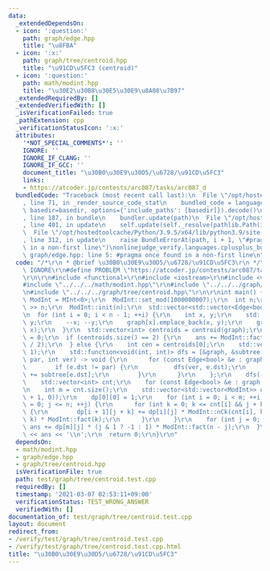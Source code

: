 ```yaml
---
data:
  _extendedDependsOn:
  - icon: ':question:'
    path: graph/edge.hpp
    title: "\u8FBA"
  - icon: ':x:'
    path: graph/tree/centroid.hpp
    title: "\u91CD\u5FC3 (centroid)"
  - icon: ':question:'
    path: math/modint.hpp
    title: "\u30E2\u30B8\u30E5\u30E9\u8A08\u7B97"
  _extendedRequiredBy: []
  _extendedVerifiedWith: []
  _isVerificationFailed: true
  _pathExtension: cpp
  _verificationStatusIcon: ':x:'
  attributes:
    '*NOT_SPECIAL_COMMENTS*': ''
    IGNORE: ''
    IGNORE_IF_CLANG: ''
    IGNORE_IF_GCC: ''
    document_title: "\u30B0\u30E9\u30D5/\u6728/\u91CD\u5FC3"
    links:
    - https://atcoder.jp/contests/arc087/tasks/arc087_d
  bundledCode: "Traceback (most recent call last):\n  File \"/opt/hostedtoolcache/Python/3.9.5/x64/lib/python3.9/site-packages/onlinejudge_verify/documentation/build.py\"\
    , line 71, in _render_source_code_stat\n    bundled_code = language.bundle(stat.path,\
    \ basedir=basedir, options={'include_paths': [basedir]}).decode()\n  File \"/opt/hostedtoolcache/Python/3.9.5/x64/lib/python3.9/site-packages/onlinejudge_verify/languages/cplusplus.py\"\
    , line 187, in bundle\n    bundler.update(path)\n  File \"/opt/hostedtoolcache/Python/3.9.5/x64/lib/python3.9/site-packages/onlinejudge_verify/languages/cplusplus_bundle.py\"\
    , line 401, in update\n    self.update(self._resolve(pathlib.Path(included), included_from=path))\n\
    \  File \"/opt/hostedtoolcache/Python/3.9.5/x64/lib/python3.9/site-packages/onlinejudge_verify/languages/cplusplus_bundle.py\"\
    , line 312, in update\n    raise BundleErrorAt(path, i + 1, \"#pragma once found\
    \ in a non-first line\")\nonlinejudge_verify.languages.cplusplus_bundle.BundleErrorAt:\
    \ graph/edge.hpp: line 5: #pragma once found in a non-first line\n"
  code: "/*\r\n * @brief \u30B0\u30E9\u30D5/\u6728/\u91CD\u5FC3\r\n */\r\n#define\
    \ IGNORE\r\n#define PROBLEM \"https://atcoder.jp/contests/arc087/tasks/arc087_d\"\
    \r\n\r\n#include <functional>\r\n#include <iostream>\r\n#include <vector>\r\n\
    #include \"../../../math/modint.hpp\"\r\n#include \"../../../graph/edge.hpp\"\r\
    \n#include \"../../../graph/tree/centroid.hpp\"\r\n\r\nint main() {\r\n  using\
    \ ModInt = MInt<0>;\r\n  ModInt::set_mod(1000000007);\r\n  int n;\r\n  std::cin\
    \ >> n;\r\n  ModInt::init(n);\r\n  std::vector<std::vector<Edge<bool>>> graph(n);\r\
    \n  for (int i = 0; i < n - 1; ++i) {\r\n    int x, y;\r\n    std::cin >> x >>\
    \ y;\r\n    --x; --y;\r\n    graph[x].emplace_back(x, y);\r\n    graph[y].emplace_back(y,\
    \ x);\r\n  }\r\n  std::vector<int> centroids = centroid(graph);\r\n  ModInt ans\
    \ = 0;\r\n  if (centroids.size() == 2) {\r\n    ans += ModInt::fact(n / 2) * ModInt::fact(n\
    \ / 2);\r\n  } else {\r\n    int cen = centroids[0];\r\n    std::vector<int> subtree(n,\
    \ 1);\r\n    std::function<void(int, int)> dfs = [&graph, &subtree, &dfs](int\
    \ par, int ver) -> void {\r\n      for (const Edge<bool> &e : graph[ver]) {\r\n\
    \        if (e.dst != par) {\r\n          dfs(ver, e.dst);\r\n          subtree[ver]\
    \ += subtree[e.dst];\r\n        }\r\n      }\r\n    };\r\n    dfs(-1, cen);\r\n\
    \    std::vector<int> cnt;\r\n    for (const Edge<bool> &e : graph[cen]) cnt.emplace_back(subtree[e.dst]);\r\
    \n    int m = cnt.size();\r\n    std::vector<std::vector<ModInt>> dp(m + 1, std::vector<ModInt>(n\
    \ + 1, 0));\r\n    dp[0][0] = 1;\r\n    for (int i = 0; i < m; ++i) for (int j\
    \ = 0; j <= n; ++j) {\r\n      for (int k = 0; k <= cnt[i] && j + k <= n; ++k)\
    \ {\r\n        dp[i + 1][j + k] += dp[i][j] * ModInt::nCk(cnt[i], k) * ModInt::nCk(cnt[i],\
    \ k) * ModInt::fact(k);\r\n      }\r\n    }\r\n    for (int j = 0; j <= n; ++j)\
    \ ans += dp[m][j] * (j & 1 ? -1 : 1) * ModInt::fact(n - j);\r\n  }\r\n  std::cout\
    \ << ans << '\\n';\r\n  return 0;\r\n}\r\n"
  dependsOn:
  - math/modint.hpp
  - graph/edge.hpp
  - graph/tree/centroid.hpp
  isVerificationFile: true
  path: test/graph/tree/centroid.test.cpp
  requiredBy: []
  timestamp: '2021-03-07 02:53:11+09:00'
  verificationStatus: TEST_WRONG_ANSWER
  verifiedWith: []
documentation_of: test/graph/tree/centroid.test.cpp
layout: document
redirect_from:
- /verify/test/graph/tree/centroid.test.cpp
- /verify/test/graph/tree/centroid.test.cpp.html
title: "\u30B0\u30E9\u30D5/\u6728/\u91CD\u5FC3"
---
```

